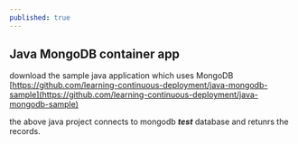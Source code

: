 ```yaml
---
published: true
---
```

## Java MongoDB container app

download the sample java application which uses MongoDB  
[https://github.com/learning-continuous-deployment/java-mongodb-sample](https://github.com/learning-continuous-deployment/java-mongodb-sample)

the above java project connects to mongodb **_test_** database and retunrs the records.  






